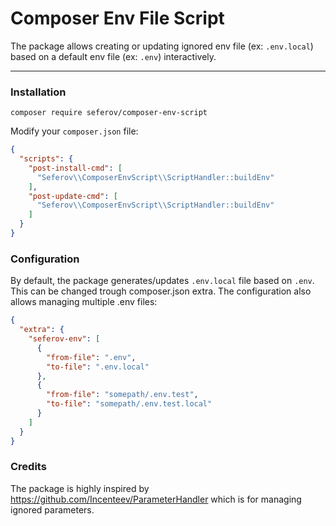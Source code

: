# Composer Env File Script

The package allows creating or updating ignored env file (ex: `.env.local`) based on
a default env file (ex: `.env`) interactively. 

----

### Installation

```shell
composer require seferov/composer-env-script
```

Modify your `composer.json` file:
```json
{
  "scripts": {
    "post-install-cmd": [
      "Seferov\\ComposerEnvScript\\ScriptHandler::buildEnv"
    ],
    "post-update-cmd": [
      "Seferov\\ComposerEnvScript\\ScriptHandler::buildEnv"
    ]
  }
}
```

### Configuration

By default, the package generates/updates `.env.local` file based on `.env`. This can be
changed trough composer.json extra. The configuration also allows managing multiple .env files:

```json
{
  "extra": {
    "seferov-env": [
      {
        "from-file": ".env",
        "to-file": ".env.local"
      },
      {
        "from-file": "somepath/.env.test",
        "to-file": "somepath/.env.test.local"
      }
    ]
  }
}
```

### Credits

The package is highly inspired by https://github.com/Incenteev/ParameterHandler which is for
managing ignored parameters.
